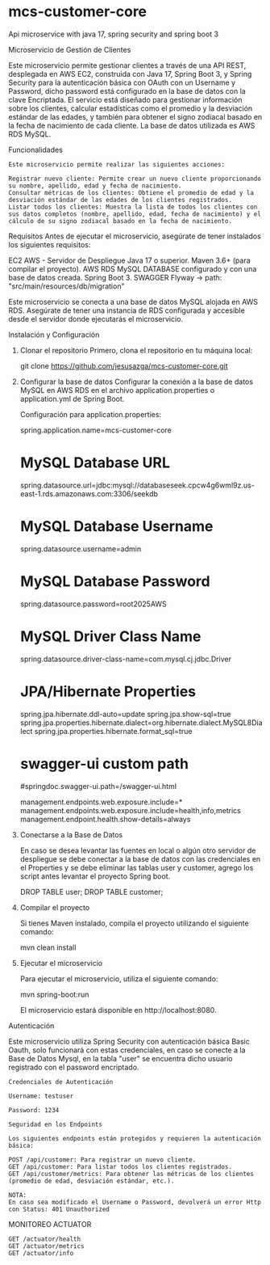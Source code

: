 # mcs-customer-core
Api microservice with java 17, spring security and spring boot 3

Microservicio de Gestión de Clientes

Este microservicio permite gestionar clientes a través de una API REST, desplegada en AWS EC2, construida con Java 17, Spring Boot 3, y Spring Security para la autenticación básica con OAuth con un Username y Password, dicho password está configurado en la base de datos con la clave Encriptada. El servicio está diseñado para gestionar información sobre los clientes, calcular estadísticas como el promedio y la desviación estándar de las edades, y también para obtener el signo zodiacal basado en la fecha de nacimiento de cada cliente. La base de datos utilizada es AWS RDS MySQL.

Funcionalidades

	Este microservicio permite realizar las siguientes acciones:

	Registrar nuevo cliente: Permite crear un nuevo cliente proporcionando su nombre, apellido, edad y fecha de nacimiento.
	Consultar métricas de los clientes: Obtiene el promedio de edad y la desviación estándar de las edades de los clientes registrados.
	Listar todos los clientes: Muestra la lista de todos los clientes con sus datos completos (nombre, apellido, edad, fecha de nacimiento) y el cálculo de su signo zodiacal basado en la fecha de nacimiento.

Requisitos
Antes de ejecutar el microservicio, asegúrate de tener instalados los siguientes requisitos:

EC2 AWS - Servidor de Despliegue
Java 17 o superior.
Maven 3.6+ (para compilar el proyecto).
AWS RDS MySQL DATABASE configurado y con una base de datos creada.
Spring Boot 3.
SWAGGER
Flyway -> path: "src/main/resources/db/migration"

Este microservicio se conecta a una base de datos MySQL alojada en AWS RDS. Asegúrate de tener una instancia de RDS configurada y accesible desde el servidor donde ejecutarás el microservicio.

Instalación y Configuración
1. Clonar el repositorio
	Primero, clona el repositorio en tu máquina local:

	git clone https://github.com/jesusazga/mcs-customer-core.git

2. Configurar la base de datos
	Configurar la conexión a la base de datos MySQL en AWS RDS en el archivo application.properties o application.yml de Spring Boot.

	Configuración para application.properties:

	spring.application.name=mcs-customer-core

	# MySQL Database URL
	spring.datasource.url=jdbc:mysql://databaseseek.cpcw4g6wml9z.us-east-1.rds.amazonaws.com:3306/seekdb

	# MySQL Database Username
	spring.datasource.username=admin

	# MySQL Database Password
	spring.datasource.password=root2025AWS

	# MySQL Driver Class Name
	spring.datasource.driver-class-name=com.mysql.cj.jdbc.Driver

	# JPA/Hibernate Properties
	spring.jpa.hibernate.ddl-auto=update
	spring.jpa.show-sql=true
	spring.jpa.properties.hibernate.dialect=org.hibernate.dialect.MySQL8Dialect
	spring.jpa.properties.hibernate.format_sql=true

	# swagger-ui custom path
	#springdoc.swagger-ui.path=/swagger-ui.html

	management.endpoints.web.exposure.include=*
	management.endpoints.web.exposure.include=health,info,metrics
	management.endpoint.health.show-details=always

3. Conectarse a la Base de Datos
	
	En caso se desea levantar las fuentes en local o algún otro servidor de despliegue se debe conectar a la base de datos con las credenciales en el Properties y se debe eliminar las tablas user y customer, agrego los script antes levantar el proyecto Spring boot.

	DROP TABLE user;
	DROP TABLE customer;

4. Compilar el proyecto
	
	Si tienes Maven instalado, compila el proyecto utilizando el siguiente comando:
	
	mvn clean install

4. Ejecutar el microservicio
	
	Para ejecutar el microservicio, utiliza el siguiente comando:

	mvn spring-boot:run
	
	El microservicio estará disponible en http://localhost:8080.


Autenticación

Este microservicio utiliza Spring Security con autenticación básica Basic Oauth, solo funcionará con estas credenciales, en caso se conecte a la Base de Datos Mysql, en la tabla "user" se encuentra dicho usuario registrado con el password encriptado.

	Credenciales de Autenticación

	Username: testuser

	Password: 1234

	Seguridad en los Endpoints
	
	Los siguientes endpoints están protegidos y requieren la autenticación básica:

	POST /api/customer: Para registrar un nuevo cliente.
	GET /api/customer: Para listar todos los clientes registrados.
	GET /api/customer/metrics: Para obtener las métricas de los clientes (promedio de edad, desviación estándar, etc.).

	NOTA:
	En caso sea modificado el Username o Password, devolverá un error Http con Status: 401 Unauthorized


MONITOREO ACTUATOR


	GET /actuator/health
	GET /actuator/metrics
	GET /actuator/info


